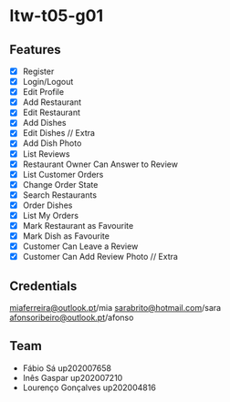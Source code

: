 # ltw-t05-g01

## Features

- [x] Register
- [x] Login/Logout
- [x] Edit Profile
- [x] Add Restaurant
- [x] Edit Restaurant
- [x] Add Dishes
- [x] Edit Dishes // Extra
- [x] Add Dish Photo
- [x] List Reviews
- [x] Restaurant Owner Can Answer to Review
- [x] List Customer Orders
- [x] Change Order State
- [x] Search Restaurants
- [x] Order Dishes
- [x] List My Orders
- [x] Mark Restaurant as Favourite
- [x] Mark Dish as Favourite
- [x] Customer Can Leave a Review
- [x] Customer Can Add Review Photo // Extra

## Credentials

miaferreira@outlook.pt/mia
sarabrito@hotmail.com/sara
afonsoribeiro@outlook.pt/afonso

## Team

- Fábio Sá up202007658
- Inês Gaspar up202007210
- Lourenço Gonçalves up202004816
